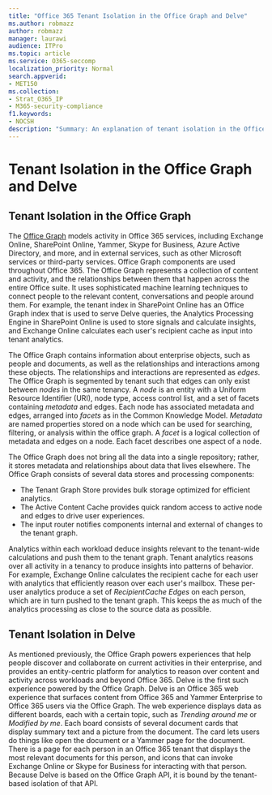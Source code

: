 ```yaml
---
title: "Office 365 Tenant Isolation in the Office Graph and Delve"
ms.author: robmazz
author: robmazz
manager: laurawi
audience: ITPro
ms.topic: article
ms.service: O365-seccomp
localization_priority: Normal
search.appverid:
- MET150
ms.collection:
- Strat_O365_IP
- M365-security-compliance
f1.keywords:
- NOCSH
description: "Summary: An explanation of tenant isolation in the Office Graph and in Delve."
---
```


# Tenant Isolation in the Office Graph and Delve

## Tenant Isolation in the Office Graph

The [Office Graph](https://developer.microsoft.com) models activity in Office 365 services, including Exchange Online, SharePoint Online, Yammer, Skype for Business, Azure Active Directory, and more, and in external services, such as other Microsoft services or third-party services. Office Graph components are used throughout Office 365. The Office Graph represents a collection of content and activity, and the relationships between them that happen across the entire Office suite. It uses sophisticated machine learning techniques to connect people to the relevant content, conversations and people around them. For example, the tenant index in SharePoint Online has an Office Graph index that is used to serve Delve queries, the Analytics Processing Engine in SharePoint Online is used to store signals and calculate insights, and Exchange Online calculates each user's recipient cache as input into tenant analytics.

The Office Graph contains information about enterprise objects, such as people and documents, as well as the relationships and interactions among these objects. The relationships and interactions are represented as *edges*. The Office Graph is segmented by tenant such that edges can only exist between *nodes* in the same tenancy. A *node* is an entity with a Uniform Resource Identifier (URI), node type, access control list, and a set of facets containing *metadata* and edges. Each node has associated metadata and edges, arranged into *facets* as in the Common Knowledge Model. *Metadata* are named properties stored on a node which can be used for searching, filtering, or analysis within the office graph. A *facet* is a logical collection of metadata and edges on a node. Each facet describes one aspect of a node. 

The Office Graph does not bring all the data into a single repository; rather, it stores metadata and relationships about data that lives elsewhere. The Office Graph consists of several data stores and processing components:

- The Tenant Graph Store provides bulk storage optimized for efficient analytics.
- The Active Content Cache provides quick random access to active node and edges to drive user experiences.
- The input router notifies components internal and external of changes to the tenant graph.

Analytics within each workload deduce insights relevant to the tenant-wide calculations and push them to the tenant graph. Tenant analytics reasons over all activity in a tenancy to produce insights into patterns of behavior. For example, Exchange Online calculates the recipient cache for each user with analytics that efficiently reason over each user's mailbox. These per-user analytics produce a set of *RecipientCache Edges* on each person, which are in turn pushed to the tenant graph. This keeps the as much of the analytics processing as close to the source data as possible.

## Tenant Isolation in Delve

As mentioned previously, the Office Graph powers experiences that help people discover and collaborate on current activities in their enterprise, and provides an entity-centric platform for analytics to reason over content and activity across workloads and beyond Office 365. Delve is the first such experience powered by the Office Graph.
Delve is an Office 365 web experience that surfaces content from Office 365 and Yammer Enterprise to Office 365 users via the Office Graph. The web experience displays data as different boards, each with a certain topic, such as *Trending around me* or *Modified by me*. Each board consists of several document cards that display summary text and a picture from the document. The card lets users do things like open the document or a Yammer page for the document. There is a page for each person in an Office 365 tenant that displays the most relevant documents for this person, and icons that can invoke Exchange Online or Skype for Business for interacting with that person. Because Delve is based on the Office Graph API, it is bound by the tenant-based isolation of that API.